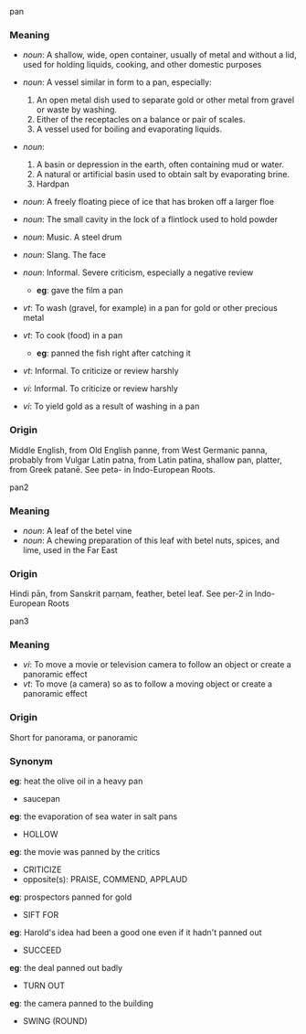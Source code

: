 pan
### Meaning
+ _noun_: A shallow, wide, open container, usually of metal and without a lid, used for holding liquids, cooking, and other domestic purposes
+ _noun_: A vessel similar in form to a pan, especially:
   1. An open metal dish used to separate gold or other metal from gravel or waste by washing.
   2. Either of the receptacles on a balance or pair of scales.
   3. A vessel used for boiling and evaporating liquids.
+ _noun_:
   1. A basin or depression in the earth, often containing mud or water.
   2. A natural or artificial basin used to obtain salt by evaporating brine.
   3. Hardpan
+ _noun_: A freely floating piece of ice that has broken off a larger floe
+ _noun_: The small cavity in the lock of a flintlock used to hold powder
+ _noun_: Music. A steel drum
+ _noun_: Slang. The face
+ _noun_: Informal. Severe criticism, especially a negative review
    + __eg__: gave the film a pan

+ _vt_: To wash (gravel, for example) in a pan for gold or other precious metal
+ _vt_: To cook (food) in a pan
    + __eg__: panned the fish right after catching it
+ _vt_: Informal. To criticize or review harshly
+ _vi_: Informal. To criticize or review harshly
+ _vi_: To yield gold as a result of washing in a pan

### Origin

Middle English, from Old English panne, from West Germanic panna, probably from Vulgar Latin patna, from Latin patina, shallow pan, platter, from Greek patanē. See petə- in Indo-European Roots.

pan2
### Meaning
+ _noun_: A leaf of the betel vine
+ _noun_: A chewing preparation of this leaf with betel nuts, spices, and lime, used in the Far East

### Origin

Hindi pān, from Sanskrit parṇam, feather, betel leaf. See per-2 in Indo-European Roots

pan3
### Meaning
+ _vi_: To move a movie or television camera to follow an object or create a panoramic effect
+ _vt_: To move (a camera) so as to follow a moving object or create a panoramic effect

### Origin

Short for panorama, or panoramic

### Synonym

__eg__: heat the olive oil in a heavy pan

+ saucepan

__eg__: the evaporation of sea water in salt pans

+ HOLLOW

__eg__: the movie was panned by the critics

+ CRITICIZE
+ opposite(s): PRAISE, COMMEND, APPLAUD

__eg__: prospectors panned for gold

+ SIFT FOR

__eg__: Harold's idea had been a good one even if it hadn't panned out

+ SUCCEED

__eg__: the deal panned out badly

+ TURN OUT

__eg__: the camera panned to the building

+ SWING (ROUND)


